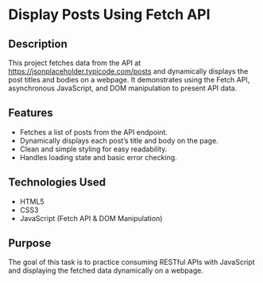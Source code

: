 # Display Posts Using Fetch API

## Description  
This project fetches data from the API at https://jsonplaceholder.typicode.com/posts and dynamically displays the post titles and bodies on a webpage. It demonstrates using the Fetch API, asynchronous JavaScript, and DOM manipulation to present API data.

## Features  
- Fetches a list of posts from the API endpoint.  
- Dynamically displays each post’s title and body on the page.  
- Clean and simple styling for easy readability.  
- Handles loading state and basic error checking.

## Technologies Used  
- HTML5  
- CSS3  
- JavaScript (Fetch API & DOM Manipulation)

## Purpose  
The goal of this task is to practice consuming RESTful APIs with JavaScript and displaying the fetched data dynamically on a webpage.
